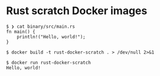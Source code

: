 # Rust scratch Docker images

```console
$ ❯ cat binary/src/main.rs
fn main() {
    println!("Hello, world!");
}

$ docker build -t rust-docker-scratch . > /dev/null 2>&1

$ docker run rust-docker-scratch
Hello, world!
```